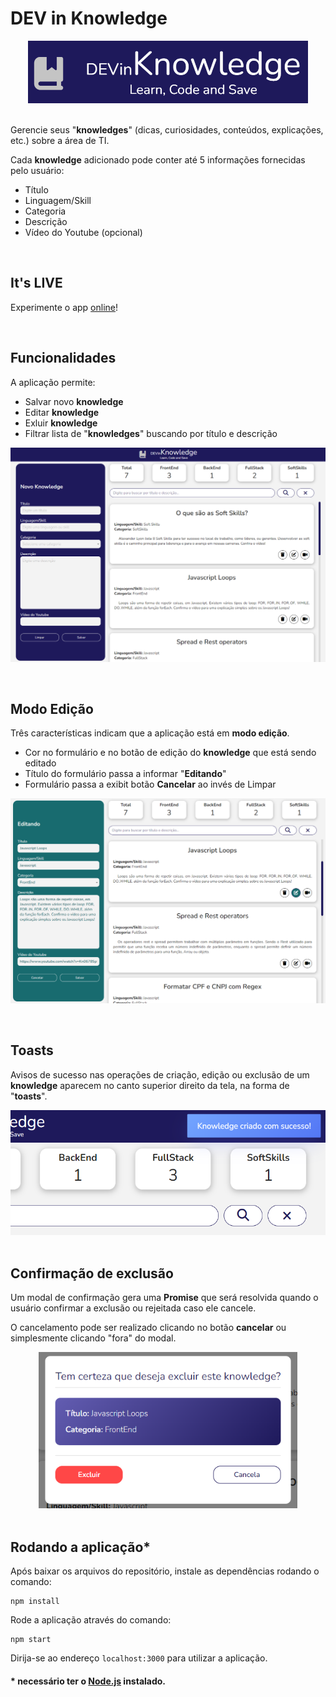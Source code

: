 # DEV in Knowledge

<div align='center'>
<img height='100px' src='./images/Logo.png'>
</div>

<br>

Gerencie seus "**knowledges**" (dicas, curiosidades, conteúdos, explicações, etc.) sobre a área de TI.

Cada **knowledge** adicionado pode conter até 5 informações fornecidas pelo usuário:


- Título<br>
- Linguagem/Skill<br>
- Categoria<br>
- Descrição<br>
- Vídeo do Youtube (opcional)  

<br>

## It's LIVE

Experimente o app [online](https://devin-knowledge.herokuapp.com/)!

<br>

## Funcionalidades

A aplicação permite:

- Salvar novo **knowledge**
- Editar **knowledge**
- Exluir **knowledge**
- Filtrar lista de "**knowledges**" buscando por título e descrição

![App](./images/App.png)

<br>

## Modo Edição

Três características indicam que a aplicação está em **modo edição**.

- Cor no formulário e no botão de edição do **knowledge** que está sendo editado
- Título do formulário passa a informar "**Editando**"
- Formulário passa a exibit botão **Cancelar** ao invés de Limpar

![Modo edição](./images/Modo%20Edi%C3%A7%C3%A3o.png)

<br>

## Toasts

Avisos de sucesso nas operações de criação, edição ou exclusão de um **knowledge** aparecem no canto superior direito da tela, na forma de "**toasts**".

<div align='center'>
<img height='200px' src='./images/Toast.png'>
</div>

<br>

## Confirmação de exclusão

Um modal de confirmação gera uma **Promise** que será resolvida quando o usuário confirmar a exclusão ou rejeitada caso ele cancele.

O cancelamento pode ser realizado clicando no botão **cancelar** ou simplesmente clicando "fora" do modal.

<div align='center'>
<img height='250px' src='./images/Exclusão.png'>
</div>

<br>

## Rodando a aplicação*

Após baixar os arquivos do repositório, instale as dependências rodando o comando:

```
npm install
```

Rode a aplicação através do comando:
```
npm start
```

Dirija-se ao endereço ```localhost:3000``` para utilizar a aplicação.

#### * necessário ter o [Node.js](https://nodejs.org/en/) instalado.
